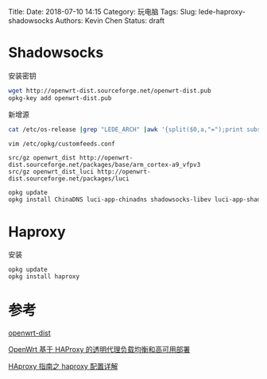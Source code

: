 Title:
Date: 2018-07-10 14:15
Category: 玩电脑
Tags:
Slug: lede-haproxy-shadowsocks
Authors: Kevin Chen
Status: draft

# Shadowsocks

安装密钥

```bash
wget http://openwrt-dist.sourceforge.net/openwrt-dist.pub
opkg-key add openwrt-dist.pub
```

新增源

```bash
cat /etc/os-release |grep "LEDE_ARCH" |awk '{split($0,a,"=");print substr(a[2],2,length(a[2])-2)}'
```

`vim /etc/opkg/customfeeds.conf`

```
src/gz openwrt_dist http://openwrt-dist.sourceforge.net/packages/base/arm_cortex-a9_vfpv3
src/gz openwrt_dist_luci http://openwrt-dist.sourceforge.net/packages/luci
```

```bash
opkg update
opkg install ChinaDNS luci-app-chinadns shadowsocks-libev luci-app-shadowsocks simple-obfs
```

# Haproxy

安装

```
opkg update
opkg install haproxy
```

# 参考

[openwrt-dist](http://openwrt-dist.sourceforge.net/)

[OpenWrt 基于 HAProxy 的透明代理负载均衡和高可用部署](https://blog.csdn.net/lvshaorong/article/details/53034513)

[HAproxy 指南之 haproxy 配置详解](http://blog.51cto.com/blief/1750952)
